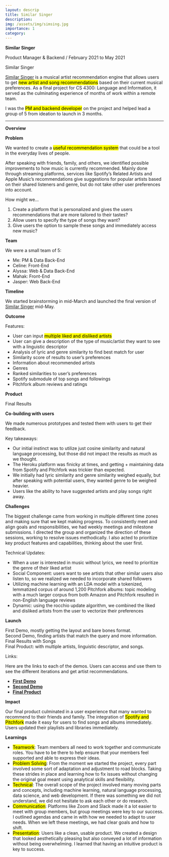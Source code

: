 ```yaml
---
layout: descrip
title: Similar Singer
description:
img: /assets/img/simsing.jpg
importance: 1
category:
---
```


**Similar Singer**

Product Manager & Backend / February 2021 to May 2021

<div class="row">
    <div class="col-sm mt-3 mt-md-0">
        <img class="center" src="{{ '/assets/img/simsing2.jpg' | relative_url }}" alt="" title="similar singer"/>
    </div>
</div>
<div class="caption">
    Similar Singer
</div>

[Similar Singer](https://similarsinger-final.herokuapp.com/) is a musical artist recommendation engine that allows users to get <mark>new artist and song recommendations</mark> based on their current musical preferences. As a final project for CS 4300: Language and Information, it served as the culminating experience of months of work within a remote team.

I was the <mark>PM and backend developer</mark> on the project and helped lead a group of 5 from ideation to launch in 3 months.

---

**Overview**

**Problem**

We wanted to create a <mark>useful recommendation system</mark> that could be a tool in the everyday lives of people.

After speaking with friends, family, and others, we identified possible improvements to how music is currently recommended. Mainly done through streaming platforms, services like Spotify’s Related Artists and Apple Music’s recommendations give suggestions for popular artists based on their shared listeners and genre, but do not take other user preferences into account.

How might we…
1. Create a platform that is personalized and gives the users recommendations that are more tailored to their tastes?
2. Allow users to specify the type of songs they want?
3. Give users the option to sample these songs and immediately access new music?

**Team**

We were a small team of 5:
- Me: PM & Data Back-End
- Celine: Front-End
- Alyssa: Web & Data Back-End
- Mahak: Front-End
- Jasper: Web Back-End

**Timeline**

We started brainstorming in mid-March and launched the final version of [Similar Singer](https://similarsinger-final.herokuapp.com/) mid-May.

**Outcome**

Features:

- User can input <mark>multiple liked and disliked artists</mark>
- User can give a description of the type of music/artist they want to see with a linguistic descriptor
- Analysis of lyric and genre similarity to find best match for user
- Similarity score of results to user’s preferences
- Information about recommended artists
- Genres
- Ranked similarities to user’s preferences
- Spotify submodule of top songs and followings
- Pitchfork album reviews and ratings

**Product**

<div class="row">
    <div class="col-sm mt-3 mt-md-0">
        <img class="center" src="{{ '/assets/img/image1.jpg' | relative_url }}" alt="" title="image1"/>
    </div>
</div>
<div class="caption">
    Final Results
</div>

**Co-building with users**

We made numerous prototypes and tested them with users to get their feedback.

Key takeaways:

- Our initial instinct was to utilize just cosine similarity and natural language processing, but those did not impact the results as much as we thought.
- The Heroku platform was finicky at times, and getting + maintaining data from Spotify and Pitchfork was trickier than expected.
- We initially had lyric similarity and genre similarity weighed equally, but after speaking with potential users, they wanted genre to be weighed heavier.
- Users like the ability to have suggested artists and play songs right away.

**Challenges**

The biggest challenge came from working in multiple different time zones and making sure that we kept making progress. To consistently meet and align goals and responsibilities, we had weekly meetings and milestone submissions. I directed the group and organized the direction of these sessions, working to resolve issues methodically. I also acted to prioritize key product features and capabilities, thinking about the user first.

Technical Updates:
- When a user is interested in music without lyrics, we need to prioritize the genre of their liked artist
- Social Component: users want to see artists that other similar users also listen to, so we realized we needed to incorporate shared followers
- Utilizing machine learning with an LDA model with a tokenized, lemmatized corpus of around 1,200 Pitchfork albums: topic modeling with a much larger corpus from both Amazon and Pitchfork resulted in non-English language reviews
- Dynamic: using the rocchio update algorithm, we combined the liked and disliked artists from the user to vectorize their preferences

**Launch**

<div class="row">
    <div class="col-sm mt-3 mt-md-0">
        <img class="center" src="{{ '/assets/img/milestone1.jpg' | relative_url }}" alt="" title="milestone1"/>
    </div>
</div>
<div class="caption">
    First Demo, mostly getting the layout and bare bones format.
</div>

<div class="row">
    <div class="col-sm mt-3 mt-md-0">
        <img class="center" src="{{ '/assets/img/milestone2.jpg' | relative_url }}" alt="" title="milestone2"/>
    </div>
</div>
<div class="caption">
    Second Demo, finding artists that match the query and more information.
</div>

<div class="row">
    <div class="col-sm mt-3 mt-md-0">
        <img class="center" src="{{ '/assets/img/finalmilestone1.jpg' | relative_url }}" alt="" title="final1"/>
    </div>
</div>
<div class="caption">
    Final Results with Songs
</div>

<div class="row">
    <div class="col-sm mt-3 mt-md-0">
        <img class="center" src="{{ '/assets/img/finalmilestone2.jpg' | relative_url }}" alt="" title="final2"/>
    </div>
</div>
<div class="caption">
    Final Product: with multiple artists, linguistic descriptor, and songs.
</div>

Links:

Here are the links to each of the demos. Users can access and use them to see the different iterations and get artist recommendations.

- **[First Demo](https://similarsinger.herokuapp.com/ )**
- **[Second Demo](https://similarsinger-prototype2.herokuapp.com/ )**
- **[Final Product](https://similarsinger-final.herokuapp.com/ )**


**Impact**

Our final product culminated in a user experience that many wanted to recommend to their friends and family. The integration of <mark>Spotify and Pitchfork</mark> made it easy for users to find songs and albums immediately. Users updated their playlists and libraries immediately.

**Learnings**

- <mark>Teamwork</mark>: Team members all need to work together and communicate roles. You have to be there to help ensure that your members feel supported and able to express their ideas.
- <mark>Problem Solving</mark>: From the moment we started the project, every part involved some sort of adaptation and adjustment to road blocks. Taking these strides in place and learning how to fix issues without changing the original goal meant using analytical skills and flexibility.
- <mark>Technical</mark>: The overall scope of the project involved many moving parts and concepts, including machine learning, natural language processing, data science, and web development. If there was something we did not understand, we did not hesitate to ask each other or do research.
- <mark>Communication</mark>: Platforms like Zoom and Slack made it a lot easier to meet with group members, but group meetings were key to our success. I outlined agendas and came in with how we needed to adapt to user needs. When we left these meetings, we had clear goals and how to shift.
- <mark>Presentation</mark>: Users like a clean, usable product. We created a design that looked aesthetically pleasing but also conveyed a lot of information without being overwhelming. I learned that having an intuitive product is key to success.
